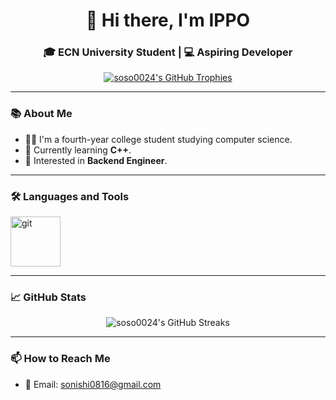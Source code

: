 <h1 align="center">👋 Hi there, I'm IPPO</h1>
<h3 align="center">🎓 ECN University Student | 💻 Aspiring Developer</h3>

<p align="center">
  <a href="https://github.com/ryo-ma/github-profile-trophy">
    <img src="https://github-profile-trophy.vercel.app/?username=soso0024" alt="soso0024's GitHub Trophies" />
  </a>
</p>

---

### 📚 About Me 

- 🧑‍🎓 I'm a fourth-year college student studying computer science.
- 💪 Currently learning **C++**.
- 🌱 Interested in **Backend Engineer**.

---

### 🛠 Languages and Tools

<p align="left">
  <a href="https://git-scm.com/" target="_blank" rel="noreferrer">
    <img src="https://www.vectorlogo.zone/logos/git-scm/git-scm-icon.svg" alt="git" width="80" height="80"/>
  </a>
  <!-- Add more icons here -->
</p>

---

### 📈 GitHub Stats

<!---<p align="left">
  <img src="https://github-readme-stats.vercel.app/api/top-langs?username=soso0024&show_icons=true&locale=en&layout=compact" alt="soso0024's GitHub Stats" />
</p>--->

<p align="center">
  <img src="https://github-readme-streak-stats.herokuapp.com/?user=soso0024&" alt="soso0024's GitHub Streaks"/>
</p>

---

### 📫 How to Reach Me

- 📧 Email: [sonishi0816@gmail.com](mailto:sonishi0816@gmail.com)
<!---
// - 💼 LinkedIn: [Your LinkedIn](https://www.linkedin.com/in/your-linkedin/)
// - 🌐 Portfolio: [Your Portfolio](https://your-portfolio.com)
--->


